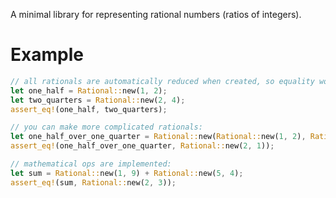 A minimal library for representing rational numbers (ratios of integers).

# Example
```rust
// all rationals are automatically reduced when created, so equality works as following:
let one_half = Rational::new(1, 2);
let two_quarters = Rational::new(2, 4);
assert_eq!(one_half, two_quarters);

// you can make more complicated rationals:
let one_half_over_one_quarter = Rational::new(Rational::new(1, 2), Rational::new(1, 4)); // (1/2)/(1/4)
assert_eq!(one_half_over_one_quarter, Rational::new(2, 1));

// mathematical ops are implemented:
let sum = Rational::new(1, 9) + Rational::new(5, 4);
assert_eq!(sum, Rational::new(2, 3));
```
